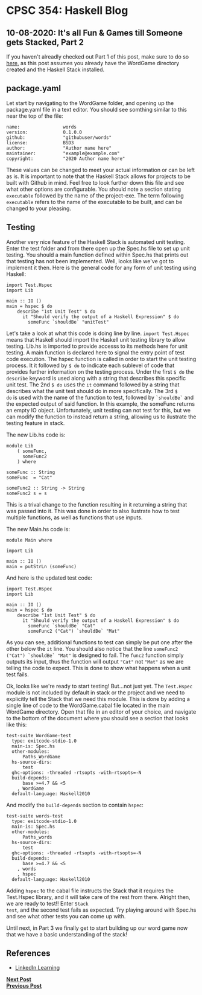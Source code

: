 # CPSC 354: Haskell Blog  

## 10-08-2020:  It's all Fun & Games till Someone gets Stacked, Part 2

If you haven't alreadly checked out Part 1 of this post, make sure to do so <a href="https://github.com/GaryZ700/Haskell_Blog/blob/master/blog4.md">here</a>, as this post assumes you already have the WordGame directory created and the Haskell Stack installed. 

## package.yaml
Let start by navigating to the WordGame folder, and opening up the package.yaml file in a text editor. You should see somthing similar to this near the top of the file:
<pre><code>name:                words
version:             0.1.0.0
github:              "githubuser/words"
license:             BSD3
author:              "Author name here"
maintainer:          "example@example.com"
copyright:           "2020 Author name here"
</code></pre>
These values can be changed to meet your actual information or can be left as is. It is important to note that the Haskell Stack allows for projects to be built with Github in mind. Feel free to look further down this file and see what other options are configurable. You should note a section stating <code>executable</code> followed by the name of the project-exe. The term following <code>executable</code> refers to the name of the executable to be built, and can be changed to your pleasing.

## Testing
Another very nice feature of the Haskell Stack is automated unit testing. Enter the test folder and from there open up the Spec.hs file to set up unit testing. You should a main function defined within Spec.hs that prints out that testing has not been implemented. Well, looks like we've got to implement it then. Here is the general code for any form of unit testing using Haskell: 
<pre><code>import Test.Hspec
import Lib

main :: IO ()
main = hspec $ do
    describe "1st Unit Test" $ do
      it "Should verify the output of a Haskell Expression" $ do
        someFunc `shouldBe` "unitTest"
</code></pre>
Let's take a look at what this code is doing line by line. <code>import Test.Hspec</code> means that Haskell should import the Haskell unit testing library to allow testing. Lib.hs is imported to provide accesss to its methods here for unit testing. A main function is declared here to signal the entry point of test code execution. The hspec function is called in order to start the unit testing process. It it followed by <code>$ do</code> to indicate each sublevel of code that provides further information on the testing process. Under the first <code>$ do</code> the <code>describe</code> keyword is used along with a string that describes this specific unit test. The 2nd <code>$ do</code> uses the <code>it</code> command followed by a string that describes what the unit test should do in more specifically. The 3rd <code>$ do</code> is used with the name of the function to test, followed by <code>\`shouldBe\`</code> and the expected output of said function. In this example, the someFunc returns an empty IO object. Unfortunately, unit testing can not test for this, but we can modify the function to instead return a string, allowing us to ilustrate the testing feature in stack. 

The new Lib.hs code is: 
<pre><code>module Lib
    ( someFunc,
      someFunc2
    ) where

someFunc :: String
someFunc  = "Cat"

someFunc2 :: String -> String
someFunc2 s = s
</code></pre>
This is a trival change to the function resulting in it returning a string that was passed into it. This was done in order to also ilustrate how to test multiple functions, as well as functions that use inputs.

The new Main.hs code is: 
<pre><code>module Main where

import Lib

main :: IO ()
main = putStrLn (someFunc)
</code></pre>

And here is the updated test code: 
<pre><code>import Test.Hspec
import Lib

main :: IO ()
main = hspec $ do
    describe "1st Unit Test" $ do
      it "Should verify the output of a Haskell Expression" $ do
        someFunc `shouldBe` "Cat"
        someFunc2 ("Cat") `shouldBe` "Mat"
</code></pre>
As you can see, additional functions to test can simply be put one after the other below the <code>it</code> line. You should also notice that the line <code>someFunc2 ("Cat") \`shouldBe\` "Mat"</code> is designed to fail. The <code>func2</code> function simply outputs its input, thus the function will output <code>"Cat"</code> not <code>"Mat"</code> as we are telling the code to expect. This is done to show what happens when a unit test fails. 

Ok, looks like we're ready to start testing! But...not just yet. The <code>Test.Hspec</code> module is not included by default in stack or the project and we need to explicitly tell the Stack that we need this module. This is done by adding a single line of code to the WordGame.cabal file located in the main WordGame directory. Open that file in an editor of your choice, and navigate to the bottom of the document where you should see a section that looks like this: 
<pre><code>test-suite WordGame-test
  type: exitcode-stdio-1.0
  main-is: Spec.hs
  other-modules:
      Paths_WordGame
  hs-source-dirs:
      test
  ghc-options: -threaded -rtsopts -with-rtsopts=-N
  build-depends:
      base >=4.7 && <5
    , WordGame
  default-language: Haskell2010</code></pre>
And modify the <code>build-depends</code> section to contain <code>hspec</code>:
<pre><code>test-suite words-test
  type: exitcode-stdio-1.0
  main-is: Spec.hs
  other-modules:
      Paths_words
  hs-source-dirs:
      test
  ghc-options: -threaded -rtsopts -with-rtsopts=-N
  build-depends:
      base >=4.7 && <5
    , words
    , hspec
  default-language: Haskell2010</code></pre>
Adding <code>hspec</code> to the cabal file instructs the Stack that it requires the Test.Hspec library, and it will take care of the rest from there. Alright then, we are ready to test!! Enter <code>Stack test</code>, and the second test fails as expected. Try playing around with Spec.hs and see what other tests you can come up with.

Until next, in Part 3 we finally get to start building up our word game now that we have a basic understanding of the stack!

## References 
<ul>
   <li><a href="https://www.linkedin.com/learning/learning-haskell-programming/the-course-overview?u=2195556">LinkedIn Learning</a></li>
</ul>

<b><a href="https://github.com/GaryZ700/Haskell_Blog/blob/master/blog6.md">Next Post</a><br/></b>
<b><a href="https://github.com/GaryZ700/Haskell_Blog/blob/master/blog5.md">Previous Post</a></b>
